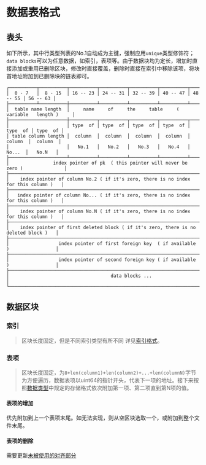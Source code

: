# 数据表格式
## 表头
如下所示，其中行类型列表的No.1自动成为主键，强制应用`unique`类型修饰符；`data blocks`可以为任意数据，如索引，表项等。由于数据块均为定长，增加时直接添加或重用已删除区块，修改时直接覆盖，删除时直接在索引中移除该项，将块首地址附加到已删除块的链表即可。
```
┌──────────┬──────────┬──────────┬──────────┬──────────┬──────────┬──────────┬──────────┐
│  0 - 7   │  8 - 15  │ 16 -- 23 │ 24 -- 31 │ 32 -- 39 │ 40 -- 47 │ 48 -- 55 │ 56 -- 63 │
├──────────┴──────────┼──────────┴──────────┴──────────┴──────────┴──────────┴──────────┤
│  table name length  │     name     of     the     table     ( variable   length )     │
├─────────────────────┼──────────┬──────────┬──────────┬──────────┬──────────┬──────────┤
│                     │ type  of │ type  of │ type  of │ type  of │ type  of │ type  of │
│ table column length │  column  │  column  │  column  │  column  │  column  │  column  │
│                     │   No.1   │   No.2   │   No.3   │   No.4   │   No...  │   No.N   │
├─────────────────────┴──────────┴──────────┴──────────┴──────────┴──────────┴──────────┤
│                index pointer of pk  ( this pointer will never be zero )               │
├───────────────────────────────────────────────────────────────────────────────────────┤
│    index pointer of column No.2 ( if it's zero, there is no index for this column )   │
├───────────────────────────────────────────────────────────────────────────────────────┤
│   index pointer of column No... ( if it's zero, there is no index for this column )   │
├───────────────────────────────────────────────────────────────────────────────────────┤
│    index pointer of column No.N ( if it's zero, there is no index for this column )   │
├───────────────────────────────────────────────────────────────────────────────────────┤
│    index pointer of first deleted block ( if it's zero, there is no deleted block )   │
├───────────────────────────────────────────────────────────────────────────────────────┤
│                  index pointer of first foreign key  ( if available )                 │
├───────────────────────────────────────────────────────────────────────────────────────┤
│                  index pointer of second foreign key ( if available )                 │
├───────────────────────────────────────────────────────────────────────────────────────┤
│                                     data blocks ...                                   │
└───────────────────────────────────────────────────────────────────────────────────────┘
```
## 数据区块
### 索引
> 区块长度固定，但是不同索引类型有所不同
详见[索引格式](/api/index.md)。
### 表项
> 区块长度固定，为`8+len(column1)+len(column2)+...+len(columnN)`字节
为方便遍历，数据表项以uint64的指针开头，代表下一项的地址。接下来按照[数据类型](/api/types.md)中规定的存储格式依次附加第一项、第二项直到第N项的值。
#### 表项的增加
优先附加到上一个表项末尾。如无法实现，则从空区块选取一个，或附加到整个文件末尾。
#### 表项的删除
需要更新[未被使用的对齐部分](/api/dbfile.md#文件头)